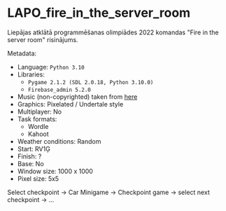 # LAPO_fire_in_the_server_room
Liepājas atklātā programmēšanas olimpiādes 2022 komandas "Fire in the server room" risinājums.



Metadata:
 - Language: `Python 3.10`
 - Libraries:
   - `Pygame 2.1.2 (SDL 2.0.18, Python 3.10.0)`
   - `Firebase_admin 5.2.0`
 - Music (non-copyrighted) taken from [here](https://tunetank.com/tracks/5524-summer-chill/)
 - Graphics: Pixelated / Undertale style
 - Multiplayer: No
 - Task formats:
   - Wordle
   - Kahoot
 - Weather conditions: Random
 - Start: RV1Ģ
 - Finish: ?
 - Base: No
 - Window size: 1000 x 1000
 - Pixel size: 5x5

Select checkpoint -> Car Minigame -> Checkpoint game -> select next checkpoint -> ...

